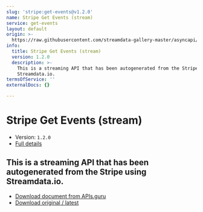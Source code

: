 ```yaml
---
slug: 'stripe:get-events@v1.2.0'
name: Stripe Get Events (stream)
service: get-events
layout: default
origin: >-
  https://raw.githubusercontent.com/streamdata-gallery-master/asyncapi/master/_listings/stripe/stripe-get-events-stream-async.md
info:
  title: Stripe Get Events (stream)
  version: 1.2.0
  description: >-
    This is a streaming API that has been autogenerated from the Stripe using
    Streamdata.io.
termsOfService: ''
externalDocs: {}

---
```

# Stripe Get Events (stream)

* Version: `1.2.0`
* [Full details](../html/stripe:get-events@v1.2.0.html)



## This is a streaming API that has been autogenerated from the Stripe using Streamdata.io.



* [Download document from APIs.guru](https://raw.githubusercontent.com/APIs-guru/asyncapi-directory/master/docs/APIs/stripe%3Aget-events%40v1.2.0.yaml)
* [Download original / latest](https://raw.githubusercontent.com/streamdata-gallery-master/asyncapi/master/_listings/stripe/stripe-get-events-stream-async.md)

<script type="application/ld+json">
{
  "@context": "http://schema.org/",
  "@type": "WebAPI",
  "description": "This is a streaming API that has been autogenerated from the Stripe using Streamdata.io.",
  "documentation": "",

  "name": "Stripe Get Events (stream)"
}
</script>
